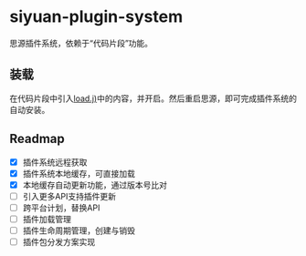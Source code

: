# siyuan-plugin-system

思源插件系统，依赖于“代码片段”功能。

## 装载

在代码片段中引入[load.j)](./load.js)中的内容，并开启。然后重启思源，即可完成插件系统的自动安装。


## Readmap

- [x] 插件系统远程获取
- [x] 插件系统本地缓存，可直接加载
- [x] 本地缓存自动更新功能，通过版本号比对
- [ ] 引入更多API支持插件更新
- [ ] 跨平台计划，替换API
- [ ] 插件加载管理
- [ ] 插件生命周期管理，创建与销毁
- [ ] 插件包分发方案实现
